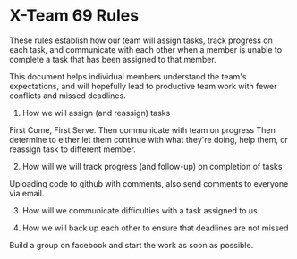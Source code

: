 # X-Team 69 Rules

These rules establish how our team will assign tasks,
track progress on each task, and communicate with each other 
when a member is unable to complete a task that has been assigned to that member.

This document helps individual members understand the team's expectations,
and will hopefully lead to productive team work with fewer conflicts
and missed deadlines.

1. How we will assign (and reassign) tasks

 First Come, First Serve.
 Then communicate with team on progress
 Then determine to either let them continue with what they're doing, help them, or reassign task to different member.

2. How will we will track progress (and follow-up) on completion of tasks

  Uploading code to github with comments, also send comments to everyone via email.

3. How will we communicate difficulties with a task assigned to us


4. How we will back up each other to ensure that deadlines are not missed

Build a group on facebook and start the work as soon as possible.



